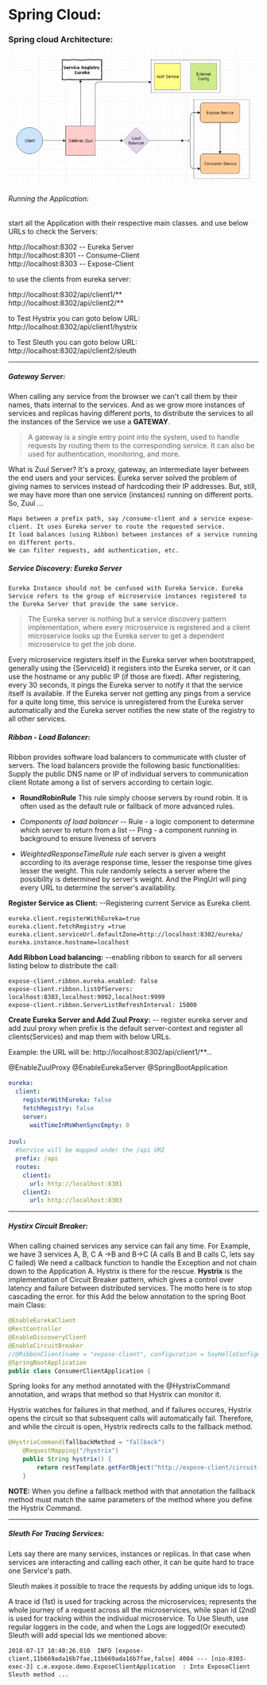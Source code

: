 
# Spring Cloud:

### Spring cloud Architecture:
![](https://github.com/sagarsumit03/Spring-Cloud/blob/master/Diagram.PNG)

###### Running the Application:
start all the Application with their respective main classes. and use below URLs to check the Servers:

 http://localhost:8302 -- Eureka Server  
 http://localhost:8301 -- Consume-Client  
 http://localhost:8303 -- Expose-Client  

to use the clients from eureka server:

 http://localhost:8302/api/client1/**  
 http://localhost:8302/api/client2/**  

 to Test Hystrix you can goto below URL:  
 http://localhost:8302/api/client1/hystrix  

 to Test Sleuth you can goto below URL:  
 http://localhost:8302/api/client2/sleuth  


------------


##### Gateway Server:
When calling any service from the browser we can't call them by their names, thats internal to the services. And as we grow more instances of services and replicas having different ports, to distribute the services to all the instances of the Service we use a **GATEWAY**.
  
>  A gateway is a single entry point into the system, used to handle requests by routing them to the corresponding service. It can also be used for authentication, monitoring, and more.

What is  Zuul Server?
It's a proxy, gateway, an intermediate layer between the end users and your services.
Eureka server solved the problem of giving names to services instead of hardcoding their IP addresses.
But, still, we may have more than one service (instances) running on different ports. So, Zuul …


    Maps between a prefix path, say /consume-client and a service expose-client. It uses Eureka server to route the requested service.
    It load balances (using Ribbon) between instances of a service running on different ports.
    We can filter requests, add authentication, etc.


##### Service Discovery: Eureka Server


    Eureka Instance should not be confused with Eureka Service. Eureka Service refers to the group of microservice instances registered to the Eureka Server that provide the same service.

> The Eureka server is nothing but a service discovery pattern implementation, where every microservice is registered and a client microservice looks up the Eureka server to get a dependent microservice to get the job done.


Every microservice registers itself in the Eureka server when bootstrapped, generally using the {ServiceId} it registers into the Eureka server, or it can use the hostname or any public IP (if those are fixed). After registering, every 30 seconds, it pings the Eureka server to notify it that the service itself is available. If the Eureka server not getting any pings from a service for a quite long time, this service is unregistered from the Eureka server automatically and the Eureka server notifies the new state of the registry to all other services.

##### Ribbon - Load Balancer:
Ribbon provides software load balancers to communicate with cluster of servers. The load balancers provide the following basic functionalities:
Supply the public DNS name or IP of individual servers to communication client
Rotate among a list of servers according to certain logic.


- **RoundRobinRule**
This rule simply choose servers by round robin. It is often used as the default rule or fallback of more advanced rules.

- *Components of load balancer*
  -- Rule - a logic component to determine which server to return from a list
-- Ping - a component running in background to ensure liveness of servers
- *WeightedResponseTimeRule rule* each server is given a weight according to its average response time, lesser the response time gives lesser the weight. This rule randomly selects a server where the possibility is determined by server’s weight.
And the PingUrl will ping every URL to determine the server's availability.



**Register Service as Client:**
--Registering current Service as Eureka client.
```
eureka.client.registerWithEureka=true
eureka.client.fetchRegistry =true
eureka.client.serviceUrl.defaultZone=http://localhost:8302/eureka/
eureka.instance.hostname=localhost
```

**Add Ribbon Load balancing:**
--enabling ribbon to search for all servers listing below to distribute the call:

```
expose-client.ribbon.eureka.enabled: false
expose-client.ribbon.listOfServers: localhost:8303,localhost:9092,localhost:9999
expose-client.ribbon.ServerListRefreshInterval: 15000
```

**Create Eureka Server and Add Zuul Proxy:**
-- register eureka server and add zuul proxy when prefix is the default server-context and register all clients(Services) and map them with below URLs.

Example: the URL will be:
http://localhost:8302/api/client1/**...

@EnableZuulProxy
@EnableEurekaServer
@SpringBootApplication

```yaml
eureka:
  client:
    registerWithEureka: false
    fetchRegistry: false
    server:
      waitTimeInMsWhenSyncEmpty: 0

zuul:
  #Service will be mapped under the /api URI
  prefix: /api
  routes:
    client1:
      url: http://localhost:8301
    client2:
      url: http://localhost:8303
```

-----
##### Hystirx Circuit Breaker:
When calling chained services any service can fail any time. For Example, we have 3 services A, B, C 
  A ->B and B->C  (A calls B and B calls C, lets say C failed)
We need a callback function to handle the Exception and not chain down to the Application A.
Hystrix is there for the rescue. **Hystrix** is the implementation of Circuit Breaker pattern, which gives a control over latency and failure between distributed services. The motto here is to stop cascading the error.
for this Add the below annotation to the spring Boot main Class:
```java
@EnableEurekaClient
@RestController
@EnableDiscoveryClient
@EnableCircuitBreaker
//@RibbonClient(name = "expose-client", configuration = SayHelloConfiguration.class)
@SpringBootApplication
public class ConsumerClientApplication {
```

Spring looks for any method annotated with the @HystrixCommand annotation, and wraps that method so that Hystrix can monitor it.

Hystrix watches for failures in that method, and if failures occures, Hystrix opens the circuit so that subsequent calls will automatically fail. Therefore, and while the circuit is open, Hystrix redirects calls to the fallback method.

```java
@HystrixCommand(fallbackMethod = "fallback")
	@RequestMapping("/hystrix")
	public String hystrix() {
		return restTemplate.getForObject("http://expose-client/circuit-breaker", String.class);
	}
```

**NOTE:** When you define a fallback method with that annotation the fallback method must match the same parameters of the method where you define the Hystrix Command.

------------


##### Sleuth For Tracing Services:
Lets say there are many services, instances or replicas. In that case when services are interacting and calling each other, it can be quite hard to trace one Service's path.

Sleuth makes it possible to trace the requests by adding unique ids to logs.

A trace id (1st) is used for tracking across the microservices; represents the whole journey of a request across all the microservices, while span id (2nd) is used for tracking within the individual microservice.
To Use Sleuth, use regular loggers in the code, and when the Logs are logged(Or executed) Sleuth willl add special Ids we mentioned above:


    2018-07-17 10:40:26.010  INFO [expose-client,11b669ada16b7fae,11b669ada16b7fae,false] 4004 --- [nio-8303-exec-3] c.e.expose.demo.ExposeClientApplication  : Into ExposeClient Sleuth method ... 

